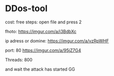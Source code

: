 # DDos-tool
cost: free 
steps: open file and press 2 

fhoto: https://imgur.com/a/i3BdbXc

ip adress or domine: https://imgur.com/a/vzRpWHF


port: 80  https://imgur.com/a/95jZ7G4

Threads: 800

and wait the attack has started  GG
